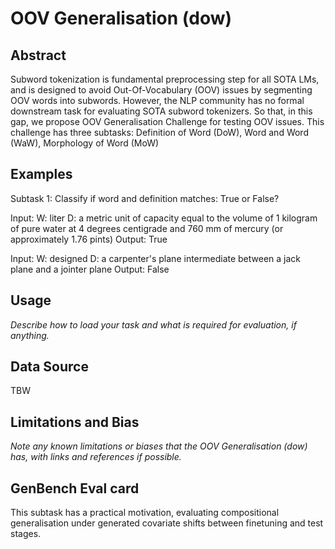 # OOV Generalisation (dow)

## Abstract
Subword tokenization is fundamental preprocessing step for all SOTA LMs, and is designed to avoid Out-Of-Vocabulary (OOV) issues by segmenting OOV words into subwords. However, the NLP community has no formal downstream task for evaluating SOTA subword tokenizers. So that, in this gap, we propose OOV Generalisation Challenge for testing OOV issues. This challenge has three subtasks: Definition of Word (DoW), Word and Word (WaW), Morphology of Word (MoW)

## Examples
Subtask 1:
Classify if word and definition matches: True or False?

Input: W: liter D: a metric unit of capacity equal to the volume of 1 kilogram of pure water at 4 degrees centigrade and 760 mm of mercury (or approximately 1.76 pints)
Output: True

Input: W: designed D: a carpenter's plane intermediate between a jack plane and a jointer plane
Output: False

## Usage
*Describe how to load your task and what is required for evaluation, if anything.*

## Data Source
TBW

## Limitations and Bias
*Note any known limitations or biases that the OOV Generalisation (dow) has, with links and references if possible.*

## GenBench Eval card
This subtask has a practical motivation, evaluating compositional generalisation under generated covariate shifts between finetuning and test stages. 
